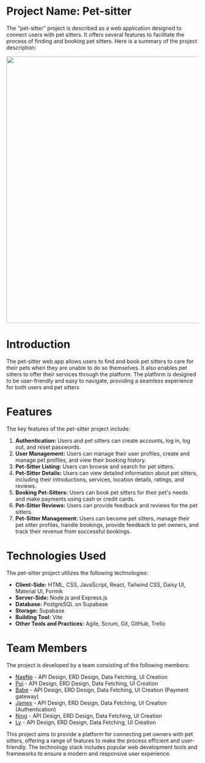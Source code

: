 # Project Name: Pet-sitter

The "pet-sitter" project is described as a web application designed to connect users with pet sitters. It offers several features to facilitate the process of finding and booking pet sitters. Here is a summary of the project description:

<img width='700px' src='https://res.cloudinary.com/df7osv6ct/image/upload/v1696929576/pet-sitter/vkpd3upfoonhqfkcaadr.png'/>

# Introduction

The pet-sitter web app allows users to find and book pet sitters to care for their pets when they are unable to do so themselves. It also enables pet sitters to offer their services through the platform. The platform is designed to be user-friendly and easy to navigate, providing a seamless experience for both users and pet sitters

# Features
The key features of the pet-sitter project include:

1. **Authentication:** Users and pet sitters can create accounts, log in, log out, and reset passwords.
2. **User Management:** Users can manage their user profiles, create and manage pet profiles, and view their booking history.
3. **Pet-Sitter Listing:** Users can browse and search for pet sitters.
4. **Pet-Sitter Details:** Users can view detailed information about pet sitters, including their introductions, services, location details, ratings, and reviews.
5. **Booking Pet-Sitters:** Users can book pet sitters for their pet's needs and make payments using cash or credit cards.
6. **Pet-Sitter Reviews:** Users can provide feedback and reviews for the pet sitters.
7. **Pet-Sitter Management:** Users can become pet sitters, manage their pet sitter profiles, handle bookings, provide feedback to pet owners, and track their revenue from successful bookings.

# Technologies Used
The pet-sitter project utilizes the following technologies:

- **Client-Side:** HTML, CSS, JavaScript, React, Tailwind CSS, Daisy UI, Material UI, Formik
- **Server-Side:** Node.js and Express.js
- **Database:** PostgreSQL on Supabase
- **Storage:** Supabase
- **Building Tool:** Vite
- **Other Tools and Practices:** Agile, Scrum, Git, GitHub, Trello


# Team Members
The project is developed by a team consisting of the following members:

- [NaeNe](https://github.com/BMIWALY) - API Design, ERD Design, Data Fetching, UI Creation
- [Pui](https://github.com/anthiya-r) - API Design, ERD Design, Data Fetching, UI Creation
- [Babe](https://github.com/PyW1tt) - API Design, ERD Design, Data Fetching, UI Creation (Payment gateway)
- [James](https://github.com/TJThanachot) - API Design, ERD Design, Data Fetching, UI Creation (Authentication)
- [Ning](https://github.com/House709) - API Design, ERD Design, Data Fetching, UI Creation
- [Ly](https://github.com/LillyKorakot) - API Design, ERD Design, Data Fetching, UI Creation

This project aims to provide a platform for connecting pet owners with pet sitters, offering a range of features to make the process efficient and user-friendly. The technology stack includes popular web development tools and frameworks to ensure a modern and responsive user experience.
